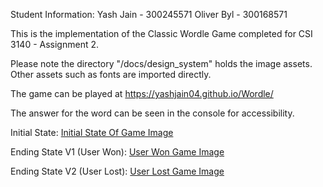 Student Information:
Yash Jain - 300245571
Oliver Byl - 300168571

This is the implementation of the Classic Wordle Game completed for CSI 3140 - Assignment 2.

Please note the directory "/docs/design_system" holds the image assets. Other assets such as fonts are imported directly.

The game can be played at https://yashjain04.github.io/Wordle/

The answer for the word can be seen in the console for accessibility.

Initial State: [Initial State Of Game Image](https://github.com/YashJain04/Wordle/blob/main/docs/design_system/imageStateInitial.png?raw=true)

Ending State V1 (User Won): [User Won Game Image](https://github.com/YashJain04/Wordle/blob/main/docs/design_system/imageStateUserWon.png?raw=true)

Ending State V2 (User Lost): [User Lost Game Image](https://github.com/YashJain04/Wordle/blob/main/docs/design_system/imageStateUserLost.png?raw=true)
